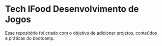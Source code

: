 # Tech IFood Desenvolvimento de Jogos
Esse repositório foi criado com o objetivo de adicionar projetos, conteúdos e práticas do bootcamp.
